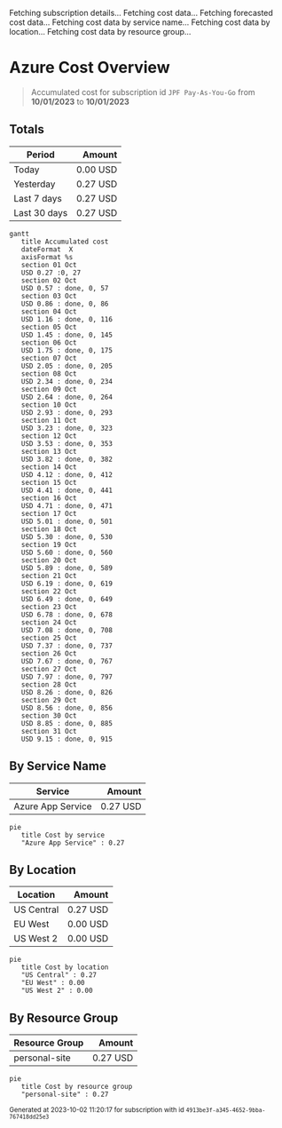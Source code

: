 Fetching subscription details...
Fetching cost data...
Fetching forecasted cost data...
Fetching cost data by service name...
Fetching cost data by location...
Fetching cost data by resource group...
# Azure Cost Overview

> Accumulated cost for subscription id `JPF Pay-As-You-Go` from **10/01/2023** to **10/01/2023**

## Totals

|Period|Amount|
|---|---:|
|Today|0.00 USD|
|Yesterday|0.27 USD|
|Last 7 days|0.27 USD|
|Last 30 days|0.27 USD|

```mermaid
gantt
   title Accumulated cost
   dateFormat  X
   axisFormat %s
   section 01 Oct
   USD 0.27 :0, 27
   section 02 Oct
   USD 0.57 : done, 0, 57
   section 03 Oct
   USD 0.86 : done, 0, 86
   section 04 Oct
   USD 1.16 : done, 0, 116
   section 05 Oct
   USD 1.45 : done, 0, 145
   section 06 Oct
   USD 1.75 : done, 0, 175
   section 07 Oct
   USD 2.05 : done, 0, 205
   section 08 Oct
   USD 2.34 : done, 0, 234
   section 09 Oct
   USD 2.64 : done, 0, 264
   section 10 Oct
   USD 2.93 : done, 0, 293
   section 11 Oct
   USD 3.23 : done, 0, 323
   section 12 Oct
   USD 3.53 : done, 0, 353
   section 13 Oct
   USD 3.82 : done, 0, 382
   section 14 Oct
   USD 4.12 : done, 0, 412
   section 15 Oct
   USD 4.41 : done, 0, 441
   section 16 Oct
   USD 4.71 : done, 0, 471
   section 17 Oct
   USD 5.01 : done, 0, 501
   section 18 Oct
   USD 5.30 : done, 0, 530
   section 19 Oct
   USD 5.60 : done, 0, 560
   section 20 Oct
   USD 5.89 : done, 0, 589
   section 21 Oct
   USD 6.19 : done, 0, 619
   section 22 Oct
   USD 6.49 : done, 0, 649
   section 23 Oct
   USD 6.78 : done, 0, 678
   section 24 Oct
   USD 7.08 : done, 0, 708
   section 25 Oct
   USD 7.37 : done, 0, 737
   section 26 Oct
   USD 7.67 : done, 0, 767
   section 27 Oct
   USD 7.97 : done, 0, 797
   section 28 Oct
   USD 8.26 : done, 0, 826
   section 29 Oct
   USD 8.56 : done, 0, 856
   section 30 Oct
   USD 8.85 : done, 0, 885
   section 31 Oct
   USD 9.15 : done, 0, 915
```

## By Service Name

|Service|Amount|
|---|---:|
|Azure App Service|0.27 USD|

```mermaid
pie
   title Cost by service
   "Azure App Service" : 0.27
```

## By Location

|Location|Amount|
|---|---:|
|US Central|0.27 USD|
|EU West|0.00 USD|
|US West 2|0.00 USD|

```mermaid
pie
   title Cost by location
   "US Central" : 0.27
   "EU West" : 0.00
   "US West 2" : 0.00
```

## By Resource Group

|Resource Group|Amount|
|---|---:|
|personal-site|0.27 USD|

```mermaid
pie
   title Cost by resource group
   "personal-site" : 0.27
```

<sup>Generated at 2023-10-02 11:20:17 for subscription with id `4913be3f-a345-4652-9bba-767418dd25e3`</sup>
